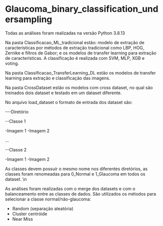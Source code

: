 # Glaucoma_binary_classification_undersampling

Todas as análises foram realizadas na versão Python 3.8.13

Na pasta Classificacao_ML_tradicional estão: modelo de extração de características por métodos de extração tradicional como LBP, HOG, Zernike e filtros de Gabor; 
e os modelos de transfer learning para extração de características. A classificação é realizada com SVM, MLP, XGB e voting.

Na pasta Classificacao_TransferLearning_DL estão os modelos de transfer learning para extração e classificação das imagens.

Na pasta CrossDataset estão os modelos com cross dataset, no qual são treinados dois dataset e testado em um dataset diferente.

No arquivo load_dataset o formato de entrada dos dataset são:

---Diretório 

--Classe 1 

-Imagem 1 
-Imagem 2

... 

--Classe 2 

-Imagem 1 
-Imagem 2





As classes devem possuir o mesmo nome nos diferentes diretórios, as classes foram renomeadas para 0_Normal e 1_Glaucoma em todos os dataset. \n

As análises foram realizadas com o merge dos datasets e com o balanceamento entre as classes de dados. 
São utilizados os métodos para selecionar a classe normal/não-glaucoma: 
- Random (separação aleatória) 
- Cluster centróide 
- Near Miss 

